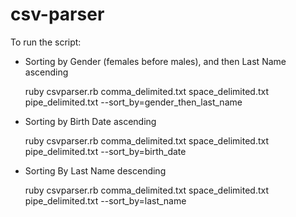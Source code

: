 # csv-parser

To run the script:

- Sorting by Gender (females before males), and then Last Name ascending

  ruby csvparser.rb comma_delimited.txt space_delimited.txt pipe_delimited.txt --sort_by=gender_then_last_name

- Sorting by Birth Date ascending

  ruby csvparser.rb comma_delimited.txt space_delimited.txt pipe_delimited.txt --sort_by=birth_date

- Sorting By Last Name descending

  ruby csvparser.rb comma_delimited.txt space_delimited.txt pipe_delimited.txt --sort_by=last_name